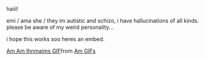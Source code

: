 haiii!

emi / ama
she / they 
im autistic and schizo, i have hallucinations of all kinds.
please be aware of my weird personality...

i hope this works soo heres an embed. 
<div class="tenor-gif-embed" data-postid="3792826578129949285" data-share-method="host" data-aspect-ratio="1.32353" data-width="100%"><a href="https://tenor.com/view/am-am-ihnmaims-ihnmaims-allied-mastercomputer-hate-gif-3792826578129949285">Am Am Ihnmaims GIF</a>from <a href="https://tenor.com/search/am-gifs">Am GIFs</a></div> <script type="text/javascript" async src="https://tenor.com/embed.js"></script>
